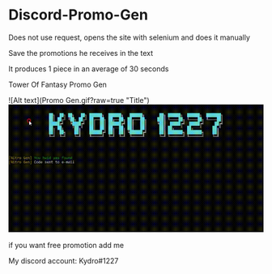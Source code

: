 # Discord-Promo-Gen

Does not use request, opens the site with selenium and does it manually

Save the promotions he receives in the text

It produces 1 piece in an average of 30 seconds

Tower Of Fantasy Promo Gen

![Alt text](Promo Gen.gif?raw=true "Title")
<img src='Promo Gen.gif'>



if you want free promotion add me

My discord account: Kydro#1227
